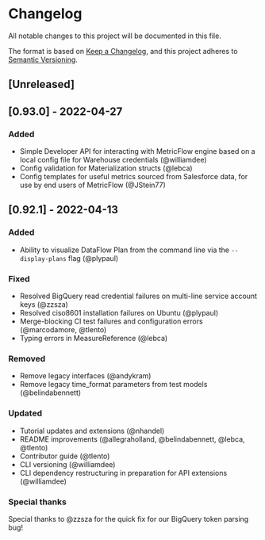 # Changelog
All notable changes to this project will be documented in this file.

The format is based on [Keep a Changelog](https://keepachangelog.com/en/1.0.0/),
and this project adheres to [Semantic Versioning](https://semver.org/spec/v2.0.0.html).

## [Unreleased]

## [0.93.0] - 2022-04-27

### Added
- Simple Developer API for interacting with MetricFlow engine based on a local config file for Warehouse credentials (@williamdee)
- Config validation for Materialization structs (@lebca)
- Config templates for useful metrics sourced from Salesforce data, for use by end users of MetricFlow (@JStein77)


## [0.92.1] - 2022-04-13

### Added

- Ability to visualize DataFlow Plan from the command line via the `--display-plans` flag (@plypaul)

### Fixed

- Resolved BigQuery read credential failures on multi-line service account keys (@zzsza)
- Resolved ciso8601 installation failures on Ubuntu (@plypaul)
- Merge-blocking CI test failures and configuration errors (@marcodamore, @tlento)
- Typing errors in MeasureReference (@lebca)

### Removed
- Remove legacy interfaces (@andykram)
- Remove legacy time_format parameters from test models (@belindabennett)

### Updated

- Tutorial updates and extensions (@nhandel)
- README improvements (@allegraholland, @belindabennett, @lebca, @tlento)
- Contributor guide (@tlento)
- CLI versioning (@williamdee)
- CLI dependency restructuring in preparation for API extensions (@williamdee)

### Special thanks

Special thanks to @zzsza for the quick fix for our BigQuery token parsing bug!